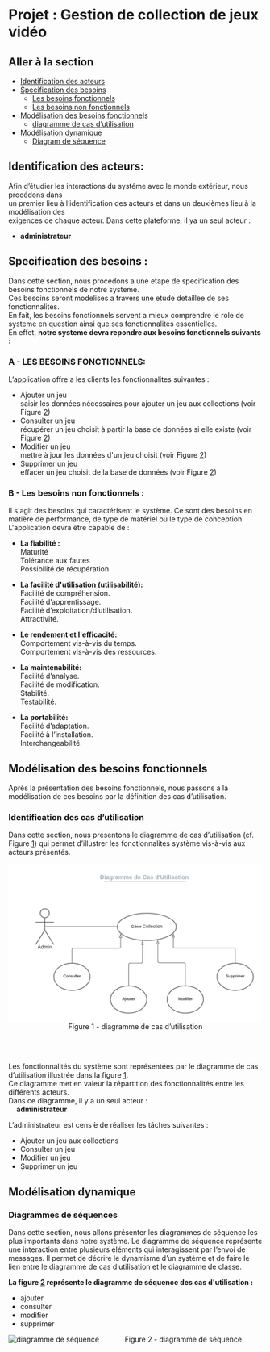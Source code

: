 # Projet : Gestion de collection de jeux vidéo
## Aller à la section
* [Identification des acteurs](#Identification-des-acteurs)
* [Specification des besoins](#Specification-des-besoins)  
  * [Les besoins fonctionnels](#A---Les-besoins-fonctionnels)
  * [Les besoins non fonctionnels](#B---Les-besoins-non-fonctionnels)
* [Modélisation des besoins fonctionnels](#Modélisation-des-besoins-fonctionnels)
  * [diagramme de cas d’utilisation](#fig1)
* [Modélisation dynamique](#Modélisation-dynamique)
  * [Diagram de séquence ](#fig2)


## Identification des acteurs:
Afin d’étudier les interactions du systéme avec le monde extérieur, nous procédons dans  
un premier lieu à l’identification des acteurs et dans un deuxièmes lieu à la modélisation des  
exigences de chaque acteur. Dans cette plateforme, il ya un seul acteur :  
 - **administrateur**

## Specification des besoins :

Dans cette section, nous procedons a une etape de specification des besoins fonctionnels de notre systeme.  
Ces besoins seront modelises a travers une etude detaillee de ses fonctionnalites.   
En fait, les besoins fonctionnels servent a mieux comprendre le role de systeme en question ainsi que ses fonctionnalites essentielles.   
En effet, **notre systeme devra repondre aux besoins fonctionnels suivants :**

### A - LES BESOINS FONCTIONNELS:
L’application offre a les clients les fonctionnalites suivantes :<br> 
* Ajouter un jeu <br>
   saisir les données nécessaires pour ajouter un jeu aux collections (voir Figure [2](#fig2))
* Consulter un jeu<br>
   récupérer un jeu choisit à partir la base de données si elle existe (voir Figure [2](#fig2))
* Modifier un jeu<br>
   mettre à jour les données d'un jeu choisit (voir Figure [2](#fig2))
* Supprimer un jeu<br>
   effacer un jeu choisit de la base de données (voir Figure [2](#fig2))
   
### B - Les besoins non fonctionnels :
Il s'agit des besoins qui caractérisent le système. Ce sont des besoins en matière de performance, de type de matériel ou le type de conception. 
L'application devra être capable de :

- **La fiabilité :**  
 Maturité  
 Tolérance aux fautes  
 Possibilité de récupération  
 
- **La facilité d'utilisation (utilisabilité):**  
 Facilité de compréhension.  
 Facilité d’apprentissage.  
 Facilité d’exploitation/d’utilisation.  
 Attractivité.  
 
- **Le rendement et l'efficacité:**  
 Comportement vis-à-vis du temps.  
 Comportement vis-à-vis des ressources.  
- **La maintenabilité:**  
 Facilité d’analyse.  
Facilité de modification.  
Stabilité.  
Testabilité.  

- **La portabilité:**  
Facilité d’adaptation.  
Facilité à l’installation.  
Interchangeabilité.  

## Modélisation des besoins fonctionnels
Après la présentation des besoins fonctionnels, nous passons a la modélisation de ces
besoins par la définition des cas d’utilisation.
### Identification des cas d’utilisation
Dans cette section, nous présentons le diagramme de cas d’utilisation  (cf. Figure [1](#fig1))
qui permet d’illustrer les fonctionnalites système  vis-à-vis aux acteurs présentés.


<img id="fig1" src="https://github.com/Rzgi/GameHub/blob/main/spec/Diagramme%20de%20Cas%20d'Utilisation.png"
     alt="diagramme de cas d’utilisation"
     style="float: left; margin-right: 10px;" />
     
<p align="center">
Figure 1 - diagramme de cas d’utilisation 
</p>
<br></br>

Les fonctionnalités du système sont représentées par le diagramme de cas d’utilisation illustrée dans la figure [1](#fig1).  
Ce diagramme met en valeur la répartition des fonctionnalités entre les différents acteurs.  
Dans ce diagramme, il y a un seul acteur :  
&nbsp;&nbsp;&nbsp;&nbsp;**administrateur**



L’administrateur est cens ́e de réaliser les tâches suivantes :

* Ajouter un jeu aux collections<br>
* Consulter un jeu<br>
* Modifier un jeu<br>
* Supprimer un jeu<br>  


## Modélisation dynamique
### Diagrammes de séquences
Dans cette section, nous allons présenter les diagrammes de séquence les plus importants dans notre système. Le diagramme de séquence représente une interaction entre
plusieurs éléments qui interagissent par l’envoi de messages. Il permet de décrire le dynamisme d’un système et de faire le lien entre le diagramme de cas d’utilisation et le diagramme de classe.

**La figure [2](#fig2) représente le diagramme de séquence des cas d'utilisation :**  
* ajouter
* consulter
* modifier
* supprimer


 
 <img id="fig2" src="https://github.com/Rzgi/GameHub/blob/main/spec/Diagram%20de%20s%C3%A9quence%20.png"
     alt="diagramme de séquence"
     style="float: left; margin-right: 10px;" />
     
<p align="center" >
Figure 2 - diagramme de séquence
</p>
<br></br>

